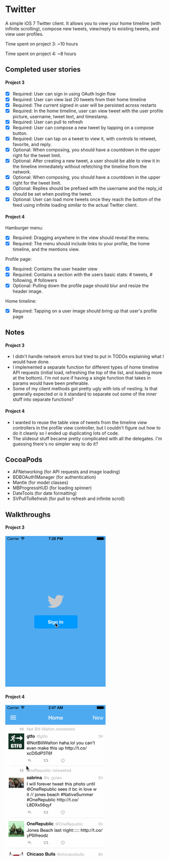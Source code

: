 Twitter
=

A simple iOS 7 Twitter client. It allows you to view your home timeline (with infinite scrolling), compose new tweets, view/reply to existing tweets, and view user profiles.

Time spent on project 3: ~10 hours

Time spent on project 4: ~8 hours

Completed user stories
-

#### Project 3
 * [x] Required: User can sign in using OAuth login flow
 * [x] Required: User can view last 20 tweets from their home timeline
 * [x] Required: The current signed in user will be persisted across restarts
 * [x] Required: In the home timeline, user can view tweet with the user profile picture, username, tweet text, and timestamp.
 * [x] Required: User can pull to refresh
 * [x] Required: User can compose a new tweet by tapping on a compose button.
 * [x] Required: User can tap on a tweet to view it, with controls to retweet, favorite, and reply.
 * [x] Optional: When composing, you should have a countdown in the upper right for the tweet limit.
 * [x] Optional: After creating a new tweet, a user should be able to view it in the timeline immediately without refetching the timeline from the network.
 * [x] Optional: When composing, you should have a countdown in the upper right for the tweet limit.
 * [x] Optional: Replies should be prefixed with the username and the reply_id should be set when posting the tweet.
 * [x] Optional: User can load more tweets once they reach the bottom of the feed using infinite loading similar to the actual Twitter client.

#### Project 4
Hamburger menu:
 * [x] Required: Dragging anywhere in the view should reveal the menu.
 * [x] Required: The menu should include links to your profile, the home timeline, and the mentions view.

Profile page:
 * [x] Required: Contains the user header view
 * [x] Required: Contains a section with the users basic stats: # tweets, # following, # followers
 * [x] Optional: Pulling down the profile page should blur and resize the header image.

Home timeline:
 * [x] Required: Tapping on a user image should bring up that user's profile page

Notes
-

#### Project 3
- I didn't handle network errors but tried to put in TODOs explaining what I would have done.
- I implemented a separate function for different types of home timeline API requests (initial load, refreshing the top of the list, and loading more at the bottom). I'm not sure if having a single function that takes in params would have been preferable.
- Some of my client methods got pretty ugly with lots of nesting. Is that generally expected or is it standard to separate out some of the inner stuff into separate functions?

#### Project 4
- I wanted to reuse the table view of tweets from the timeline view controllers in the profile view controller, but I couldn't figure out how to do it cleanly so I ended up duplicating lots of code.
- The slideout stuff became pretty complicated with all the delegates. I'm guessing there's no simpler way to do it?

CocoaPods
-

- AFNetworking (for API requests and image loading)
- BDBOAuth1Manager (for authentication)
- Mantle (for model classes)
- MBProgressHUD (for loading spinner)
- DateTools (for date formatting)
- SVPullToRefresh (for pull to refresh and infinite scroll)

Walkthroughs
-

#### Project 3
![Video Walkthrough](demo.gif)

#### Project 4
![Video Walkthrough](demo2.gif)
